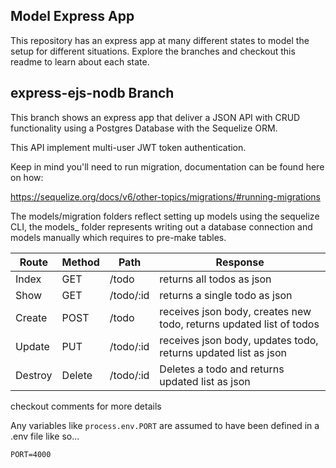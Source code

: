 ## Model Express App

This repository has an express app at many different states to model the setup for different situations. Explore the branches and checkout this readme to learn about each state.

## express-ejs-nodb Branch

This branch shows an express app that deliver a JSON API with CRUD functionality using a Postgres Database with the Sequelize ORM.

This API implement multi-user JWT token authentication.

Keep in mind you'll need to run migration, documentation can be found here on how:

https://sequelize.org/docs/v6/other-topics/migrations/#running-migrations

The models/migration folders reflect setting up models using the sequelize CLI, the models_ folder represents writing out a database connection and models manually which requires to pre-make tables.

|Route|Method|Path|Response|
|-----|------|----|--------|
|Index|GET|/todo| returns all todos as json |
|Show|GET|/todo/:id| returns a single todo as json |
|Create|POST|/todo| receives json body, creates new todo, returns updated list of todos |
|Update|PUT|/todo/:id| receives json body, updates todo, returns updated list as json |
|Destroy|Delete|/todo/:id| Deletes a todo and returns updated list as json |

checkout comments for more details

Any variables like `process.env.PORT` are assumed to have been defined in a .env file like so...

```
PORT=4000
```